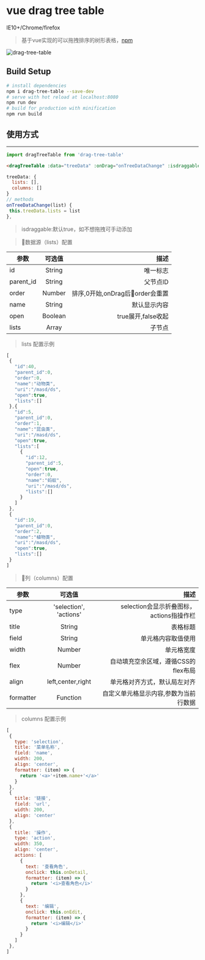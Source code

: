 # vue drag tree table
IE10+/Chrome/firefox
> 基于vue实现的可以拖拽排序的树形表格，[npm](https://www.npmjs.com/package/drag-tree-table "vue-drag-tree-table")   

![drag-tree-table](./imgs/demo.gif 'drag-tree-table')

## Build Setup

``` bash
# install dependencies
npm i drag-tree-table --save-dev
# serve with hot reload at localhost:8080
npm run dev
# build for production with minification
npm run build
```
## 使用方式
----
```javascript
import dragTreeTable from 'drag-tree-table'
```
```html
<dragTreeTable :data="treeData" :onDrag="onTreeDataChange" :isdraggable="true"></dragTreeTable>
 ```
 ```javascript
 treeData: {
   lists: [],
   columns: []
 }
 // methods
 onTreeDataChange(list) {
  this.treeData.lists = list
 },
 ```
 > isdraggable:默认true，如不想拖拽可手动添加
 
 > 数据源（lists）配置   

参数|可选值|描述
---|:--:|---:
id|String|唯一标志
parent_id|String|父节点ID
order|Number|排序,0开始,onDrag后order会重置
name|String|默认显示内容
open|Boolean|true展开,false收起
lists|Array|子节点

 > lists 配置示例
 ```javascript
 [
  {
    "id":40,
    "parent_id":0,
    "order":0,
    "name":"动物类",
    "uri":"/masd/ds",
    "open":true,
    "lists":[]
  },{
    "id":5,
    "parent_id":0,
    "order":1,
    "name":"昆虫类",
    "uri":"/masd/ds",
    "open":true,
    "lists":[
      {
        "id":12,
        "parent_id":5,
        "open":true,
        "order":0,
        "name":"蚂蚁",
        "uri":"/masd/ds",
        "lists":[]
      }
    ]
  },
  {
    "id":19,
    "parent_id":0,
    "order":2,
    "name":"植物类",
    "uri":"/masd/ds",
    "open":true,
    "lists":[]
  }
]
 ```
> 列（columns）配置   

参数|可选值|描述
---|:--:|---:
type|'selection', 'actions'|selection会显示折叠图标，actions指操作栏
title|String|表格标题
field|String|单元格内容取值使用
width|Number|单元格宽度
flex|Number|自动填充空余区域，遵循CSS的flex布局
align|left,center,right|单元格对齐方式，默认局左对齐
formatter|Function|自定义单元格显示内容,参数为当前行数据
 > columns 配置示例
 ```javascript
[
  {
    type: 'selection',
    title: '菜单名称',
    field: 'name',
    width: 200,
    align: 'center',
    formatter: (item) => {
      return '<a>'+item.name+'</a>'
    }
  },
  {
    title: '链接',
    field: 'url',
    width: 200,
    align: 'center'
  },
  {
    title: '操作',
    type: 'action',
    width: 350,
    align: 'center',
    actions: [
      {
        text: '查看角色',
        onclick: this.onDetail,
        formatter: (item) => {
          return '<i>查看角色</i>'
        }
      },
      {
        text: '编辑',
        onclick: this.onEdit,
        formatter: (item) => {
          return '<i>编辑</i>'
        }
      }
    ]
  },
]
```
